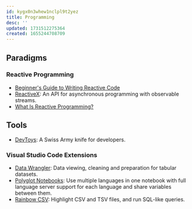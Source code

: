 ```yaml
---
id: kygx0n3whew1nclpl9t2yez
title: Programming
desc: ''
updated: 1731512275364
created: 1655244708709
---
```


## Paradigms

### Reactive Programming

- [Beginner's Guide to Writing Reactive Code](https://www.freecodecamp.org/news/reactive-programming-beginner-guide/)
- [ReactiveX](https://reactivex.io/): An API for asynchronous programming
with observable streams.
- [What Is Reactive Programming?](https://www.baeldung.com/cs/reactive-programming)

## Tools

- [DevToys](https://github.com/DevToys-app/DevToys): A Swiss Army knife for developers.

### Visual Studio Code Extensions

- [Data Wrangler](https://marketplace.visualstudio.com/items?itemName=ms-toolsai.datawrangler): Data viewing, cleaning and preparation for tabular datasets.
- [Polyglot Notebooks](https://marketplace.visualstudio.com/items?itemName=ms-dotnettools.dotnet-interactive-vscode): Use multiple languages in one notebook with full language server support for each language and share variables between them.
- [Rainbow CSV](https://marketplace.visualstudio.com/items?itemName=mechatroner.rainbow-csv): Highlight CSV and TSV files, and run SQL-like queries.
